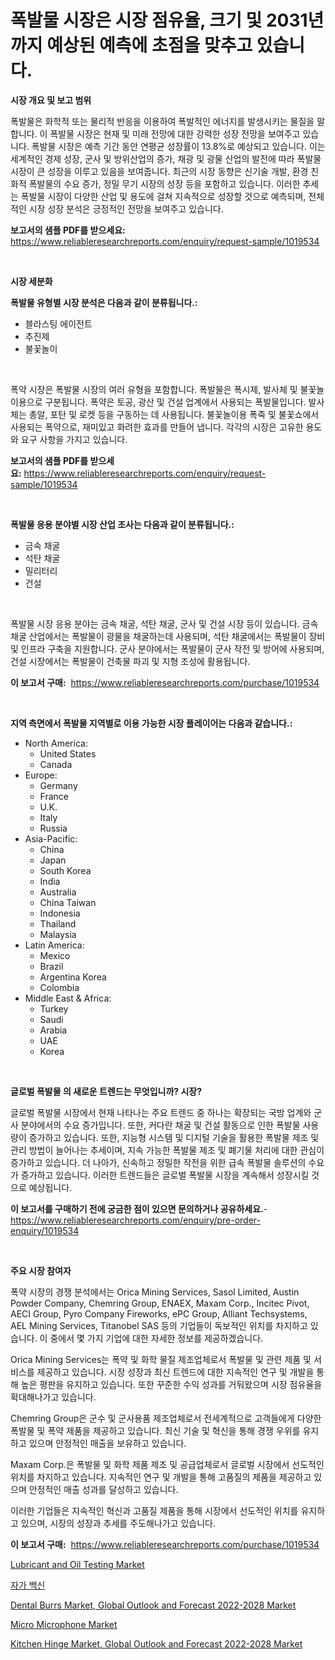 <p><h1>폭발물 시장은 시장 점유율, 크기 및 2031년까지 예상된 예측에 초점을 맞추고 있습니다.</h1></p><p><strong>시장 개요 및 보고 범위</strong></p>
<p><p>폭발물은 화학적 또는 물리적 반응을 이용하여 폭발적인 에너지를 발생시키는 물질을 말합니다. 이 폭발물 시장은 현재 및 미래 전망에 대한 강력한 성장 전망을 보여주고 있습니다. 폭발물 시장은 예측 기간 동안 연평균 성장률이 13.8%로 예상되고 있습니다. 이는 세계적인 경제 성장, 군사 및 방위산업의 증가, 채광 및 광물 산업의 발전에 따라 폭발물 시장이 큰 성장을 이루고 있음을 보여줍니다. 최근의 시장 동향은 신기술 개발, 환경 친화적 폭발물의 수요 증가, 정밀 무기 시장의 성장 등을 포함하고 있습니다. 이러한 추세는 폭발물 시장이 다양한 산업 및 용도에 걸쳐 지속적으로 성장할 것으로 예측되며, 전체적인 시장 성장 분석은 긍정적인 전망을 보여주고 있습니다.</p></p>
<p><strong>보고서의 샘플 PDF를 받으세요:</strong> <a href="https://www.reliableresearchreports.com/enquiry/request-sample/1019534">https://www.reliableresearchreports.com/enquiry/request-sample/1019534</a></p>
<p>&nbsp;</p>
<p><strong>시장 세분화</strong></p>
<p><strong>폭발물 유형별 시장 분석은 다음과 같이 분류됩니다.:</strong></p>
<p><ul><li>블라스팅 에이전트</li><li>추진제</li><li>불꽃놀이</li></ul></p>
<p>&nbsp;</p>
<p><p>폭약 시장은 폭발물 시장의 여러 유형을 포함합니다. 폭발물은 폭시제, 발사체 및 불꽃놀이용으로 구분됩니다. 폭약은 토공, 광산 및 건설 업계에서 사용되는 폭발물입니다. 발사체는 총알, 포탄 및 로켓 등을 구동하는 데 사용됩니다. 불꽃놀이용 폭죽 및 불꽃쇼에서 사용되는 폭약으로, 재미있고 화려한 효과를 만들어 냅니다. 각각의 시장은 고유한 용도와 요구 사항을 가지고 있습니다.</p></p>
<p><strong>보고서의 샘플 PDF를 받으세요:</strong>&nbsp;<a href="https://www.reliableresearchreports.com/enquiry/request-sample/1019534">https://www.reliableresearchreports.com/enquiry/request-sample/1019534</a></p>
<p>&nbsp;</p>
<p><strong> 폭발물 응용 분야별 시장 산업 조사는 다음과 같이 분류됩니다.:</strong></p>
<p><ul><li>금속 채굴</li><li>석탄 채굴</li><li>밀리터리</li><li>건설</li></ul></p>
<p>&nbsp;</p>
<p><p>폭발물 시장 응용 분야는 금속 채굴, 석탄 채굴, 군사 및 건설 시장 등이 있습니다. 금속 채굴 산업에서는 폭발물이 광물을 채굴하는데 사용되며, 석탄 채굴에서는 폭발물이 장비 및 인프라 구축을 지원합니다. 군사 분야에서는 폭발물이 군사 작전 및 방어에 사용되며, 건설 시장에서는 폭발물이 건축물 파괴 및 지형 조성에 활용됩니다.</p></p>
<p><strong>이 보고서 구매:</strong>&nbsp; <a href="https://www.reliableresearchreports.com/purchase/1019534">https://www.reliableresearchreports.com/purchase/1019534</a></p>
<p>&nbsp;</p>
<p><strong>지역 측면에서 폭발물 지역별로 이용 가능한 시장 플레이어는 다음과 같습니다.:</strong></p>
<p><ul>
    <li>
        North America:
        <ul>
            <li>United States</li>
            <li>Canada</li>
        </ul>
    </li>
    <li>
        Europe:
        <ul>
            <li>Germany</li>
            <li>France</li>
            <li>U.K.</li>
            <li>Italy</li>
            <li>Russia</li>
        </ul>
    </li>
    <li>
        Asia-Pacific:
        <ul>
            <li>China</li>
            <li>Japan</li>
            <li>South Korea</li>
            <li>India</li>
            <li>Australia</li>
            <li>China Taiwan</li>
            <li>Indonesia</li>
            <li>Thailand</li>
            <li>Malaysia</li>
        </ul>
    </li>
    <li>
        Latin America:
        <ul>
            <li>Mexico</li>
            <li>Brazil</li>
            <li>Argentina Korea</li>
            <li>Colombia</li>
        </ul>
    </li>
    <li>
        Middle East & Africa:
        <ul>
            <li>Turkey</li>
            <li>Saudi</li>
            <li>Arabia</li>
            <li>UAE</li>
            <li>Korea</li>
        </ul>
    </li>
    </ul></p>
<p>&nbsp;</p>
<p><strong>글로벌 폭발물 의 새로운 트렌드는 무엇입니까? 시장?</strong></p>
<p><p>글로벌 폭발물 시장에서 현재 나타나는 주요 트렌드 중 하나는 확장되는 국방 업계와 군사 분야에서의 수요 증가입니다. 또한, 커다란 채굴 및 건설 활동으로 인한 폭발물 사용량이 증가하고 있습니다. 또한, 지능형 시스템 및 디지털 기술을 활용한 폭발물 제조 및 관리 방법이 늘어나는 추세이며, 지속 가능한 폭발물 제조 및 폐기물 처리에 대한 관심이 증가하고 있습니다. 더 나아가, 신속하고 정밀한 작전을 위한 급속 폭발물 솔루션의 수요가 증가하고 있습니다. 이러한 트렌드들은 글로벌 폭발물 시장을 계속해서 성장시킬 것으로 예상됩니다.</p></p>
<p><strong>이 보고서를 구매하기 전에 궁금한 점이 있으면 문의하거나 공유하세요.</strong>- <a href="https://www.reliableresearchreports.com/enquiry/pre-order-enquiry/1019534">https://www.reliableresearchreports.com/enquiry/pre-order-enquiry/1019534</a></p>
<p>&nbsp;</p>
<p><strong>주요 시장 참여자</strong></p>
<p><p>폭약 시장의 경쟁 분석에서는 Orica Mining Services, Sasol Limited, Austin Powder Company, Chemring Group, ENAEX, Maxam Corp., Incitec Pivot, AECI Group, Pyro Company Fireworks, ePC Group, Alliant Techsystems, AEL Mining Services, Titanobel SAS 등의 기업들이 독보적인 위치를 차지하고 있습니다. 이 중에서 몇 가지 기업에 대한 자세한 정보를 제공하겠습니다.</p><p>Orica Mining Services는 폭약 및 화학 물질 제조업체로서 폭발물 및 관련 제품 및 서비스를 제공하고 있습니다. 시장 성장과 최신 트렌드에 대한 지속적인 연구 및 개발을 통해 높은 평판을 유지하고 있습니다. 또한 꾸준한 수익 성과를 거둬왔으며 시장 점유율을 확대해나가고 있습니다.</p><p>Chemring Group은 군수 및 군사용품 제조업체로서 전세계적으로 고객들에게 다양한 폭발물 및 폭약 제품을 제공하고 있습니다. 최신 기술 및 혁신을 통해 경쟁 우위를 유지하고 있으며 안정적인 매출을 보유하고 있습니다.</p><p>Maxam Corp.은 폭발물 및 화학 제품 제조 및 공급업체로서 글로벌 시장에서 선도적인 위치를 차지하고 있습니다. 지속적인 연구 및 개발을 통해 고품질의 제품을 제공하고 있으며 안정적인 매출 성과를 달성하고 있습니다.</p><p>이러한 기업들은 지속적인 혁신과 고품질 제품을 통해 시장에서 선도적인 위치를 유지하고 있으며, 시장의 성장과 추세를 주도해나가고 있습니다.</p></p>
<p><strong>이 보고서 구매:</strong>&nbsp;&nbsp;<a href="https://www.reliableresearchreports.com/purchase/1019534">https://www.reliableresearchreports.com/purchase/1019534</a></p>
<p><p><a href="https://issuu.com/reportprime-2/docs/lubricant-and-oil-testing-market-size-2030.pptx">Lubricant and Oil Testing Market</a></p><p><a href="https://github.com/trmesnao7959541/Market-Research-Report-List-1/blob/main/1208548187750.md">자가 백신</a></p><p><a href="https://view.publitas.com/reportprime-1/dental-burrs-market-global-outlook-and-forecast-2022-2028-market-research-report-provides-thorough-industry-overview-which-offers-an-in-depth-analysis-of-product-trends-and-new-market-divisions/">Dental Burrs Market, Global Outlook and Forecast 2022-2028 Market</a></p><p><a href="https://florentine-yuzu-f42.notion.site/Insights-into-Micro-Microphone-Market-Size-Analysing-Market-Share-Trends-and-Growth-from-2024-to--1e526cfffdcd4631af751c6ceb764422">Micro Microphone Market</a></p><p><a href="https://view.publitas.com/reportprime-1/kitchen-hinge-market-global-outlook-and-forecast-2022-2028-market-size-2023-2030-global-industrial-analysis-key-geographical-regions-market-share-top-key-players-product-types-and-forecast-research-report/">Kitchen Hinge Market, Global Outlook and Forecast 2022-2028 Market</a></p></p>

